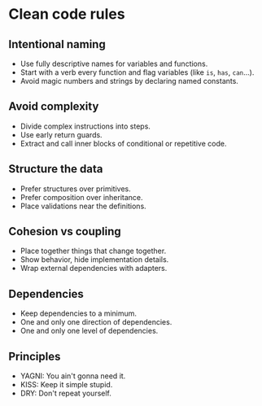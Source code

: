 # Clean code rules

## Intentional naming
- Use fully descriptive names for variables and functions.
- Start with a verb every function and flag variables (like `is`, `has`, `can`...).  
- Avoid magic numbers and strings by declaring named constants.

## Avoid complexity
- Divide complex instructions into steps.
- Use early return guards.
- Extract and call inner blocks of conditional or repetitive code.
  
## Structure the data
- Prefer structures over primitives.
- Prefer composition over inheritance.
- Place validations near the definitions.

## Cohesion vs coupling
- Place together things that change together.
- Show behavior, hide implementation details.
- Wrap external dependencies with adapters.

## Dependencies
- Keep dependencies to a minimum.
- One and only one direction of dependencies.
- One and only one level of dependencies.

## Principles
- YAGNI: You ain't gonna need it.
- KISS: Keep it simple stupid.
- DRY: Don't repeat yourself.
